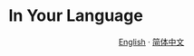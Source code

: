 # In Your Language

<p align="center">
  <a href="https://github.com/resist-js/resist/blob/master/docs/en-US/LICENSE.md"
    >English</a>
  ·
  <a
    href="https://github.com/resist-js/resist/blob/master/docs/zh-CN/LICENSE.md"
    >简体中文</a>
</p>
